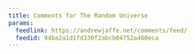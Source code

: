 ```yaml
---
title: Comments for The Random Universe
params:
  feedlink: https://andrewjaffe.net/comments/feed/
  feedid: 94ba2a1d1fd330f2abcb04752a460eca
---
```

